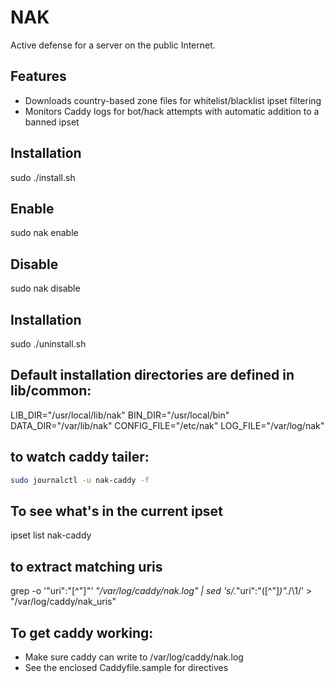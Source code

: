 # NAK

Active defense for a server on the public Internet.

## Features

- Downloads country-based zone files for whitelist/blacklist ipset filtering
- Monitors Caddy logs for bot/hack attempts with automatic addition to a banned ipset

## Installation

sudo ./install.sh

## Enable

sudo nak enable

## Disable

sudo nak disable

## Installation

sudo ./uninstall.sh

## Default installation directories are defined in lib/common:

LIB_DIR="/usr/local/lib/nak"
BIN_DIR="/usr/local/bin"
DATA_DIR="/var/lib/nak"
CONFIG_FILE="/etc/nak"
LOG_FILE="/var/log/nak"

## to watch caddy tailer:

```zsh
sudo journalctl -u nak-caddy -f
```

## To see what's in the current ipset

ipset list nak-caddy

## to extract matching uris

grep -o '"uri":"[^"]*"' "/var/log/caddy/nak.log" | sed 's/.*"uri":"\([^"]*\)".*/\1/' > "/var/log/caddy/nak_uris"

## To get caddy working:

- Make sure caddy can write to /var/log/caddy/nak.log
- See the enclosed Caddyfile.sample for directives

